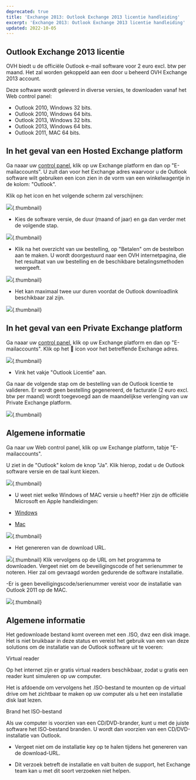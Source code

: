 ```yaml
---
deprecated: true
title: 'Exchange 2013: Outlook Exchange 2013 licentie handleiding'
excerpt: 'Exchange 2013: Outlook Exchange 2013 licentie handleiding'
updated: 2022-10-05
---
```



## Outlook Exchange 2013 licentie
OVH biedt u de officiële Outlook e-mail software voor 2 euro excl. btw per maand. Het zal worden gekoppeld aan een door u beheerd OVH Exchange 2013 account.

Deze software wordt geleverd in diverse versies, te downloaden vanaf het Web control panel:


- Outlook 2010, Windows 32 bits.
- Outlook 2010, Windows 64 bits.
- Outlook 2013, Windows 32 bits.
- Outlook 2013, Windows 64 bits.
- Outlook 2011, MAC 64 bits.




## In het geval van een Hosted Exchange platform
Ga naaar uw [control panel](https://www.ovh.com/manager/web/login/), klik op uw Exchange platform en dan op "E-mailaccounts".
U zult dan voor het Exchange adres waarvoor u de Outlook software wilt gebruiken een icon zien in de vorm van een winkelwagentje in de kolom: "Outlook".

Klik op het icon en het volgende scherm zal verschijnen:

![](images/2558.png){.thumbnail}

- Kies de software versie, de duur (maand of jaar) en ga dan verder met de volgende stap.



![](images/2559.png){.thumbnail}

- Klik na het overzicht van uw bestelling, op "Betalen" om de bestelbon aan te maken. U wordt doorgestuurd naar een OVH internetpagina, die het resultaat van uw bestelling en de beschikbare betalingsmethoden weergeeft.



![](images/2560.png){.thumbnail}

- Het kan maximaal twee uur duren voordat de Outlook downloadlink beschikbaar zal zijn.



![](images/2561.png){.thumbnail}


## In het geval van een Private Exchange platform
Ga naaar uw [control panel](https://www.ovh.com/manager/web/login/), klik op uw Exchange platform en dan op "E-mailaccounts".
Klik op het  icon voor het betreffende Exchange adres.

![](images/2562.png){.thumbnail}

- Vink het vakje "Outlook Licentie" aan.

Ga naar de volgende stap om de bestelling van de Outlook licentie te valideren. Er wordt geen bestelling gegenereerd, de facturatie (2 euro excl. btw per maand) wordt toegevoegd aan de maandelijkse verlenging van uw Private Exchange platform.


![](images/2563.png){.thumbnail}


## Algemene informatie
Ga naar uw Web control panel, klik op uw Exchange platform, tabje "E-mailaccounts".

U ziet in de "Outlook" kolom de knop "Ja". Klik hierop, zodat u de Outlook software versie en de taal kunt kiezen.

![](images/2567.png){.thumbnail}

- U weet niet welke Windows of MAC versie u heeft? Hier zijn de officiële Microsoft en Apple handleidingen:

- [Windows](http://windows.microsoft.com/fr-fr/windows/which-operating-system)
- [Mac](http://support.apple.com/fr-fr/HT1159)



![](images/2564.png){.thumbnail}

- Het genereren van de download URL.



![](images/2565.png){.thumbnail}
Klik vervolgens op de URL om het programma te downloaden. Vergeet niet om de beveiligingscode of het serienummer te noteren. Hier zal om gevraagd worden gedurende de software installatie.

-Er is geen beveiligingscode/serienummer vereist voor de installatie van Outlook 2011 op de MAC.

![](images/2566.png){.thumbnail}


## Algemene informatie
Het gedownloade bestand komt overeen met een .ISO, dwz een disk image. Het is niet bruikbaar in deze status en vereist het gebruik van een van deze solutions om de installatie van de Outlook software uit te voeren:

Virtual reader

Op het internet zijn er gratis virtual readers beschikbaar, zodat u gratis een reader kunt simuleren op uw computer.

Het is afdoende om vervolgens het .ISO-bestand te mounten op de virtual drive om het zichtbaar te maken op uw computer als u het een installatie disk laat lezen.

Brand het ISO-bestand

Als uw computer is voorzien van een CD/DVD-brander, kunt u met de juiste software het ISO-bestand branden. U wordt dan voorzien van een CD/DVD-installatie van Outlook.


- Vergeet niet om de installatie key op te halen tijdens het genereren van de download-URL.



- Dit verzoek betreft de installatie en valt buiten de support, het Exchange team kan u met dit soort verzoeken niet helpen.



